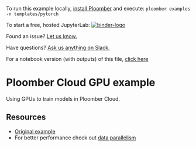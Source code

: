 <!-- start header -->
To run this example locally, [install Ploomber](https://docs.ploomber.io/en/latest/get-started/quick-start.html) and execute: `ploomber examples -n templates/pytorch`

To start a free, hosted JupyterLab: [![binder-logo](https://binder.ploomber.io/badge_logo.svg)](https://binder.ploomber.io/v2/gh/ploomber/binder-env/main?urlpath=git-pull%3Frepo%3Dhttps%253A%252F%252Fgithub.com%252Fploomber%252Fprojects%26urlpath%3Dlab%252Ftree%252Fprojects%252Ftemplates/pytorch%252FREADME.ipynb%26branch%3Dmaster)

Found an issue? [Let us know.](https://github.com/ploomber/projects/issues/new?title=templates/pytorch%20issue)

Have questions? [Ask us anything on Slack.](https://ploomber.io/community/)

For a notebook version (with outputs) of this file, [click here](https://github.com/ploomber/projects/blob/master/templates/pytorch/README.ipynb)
<!-- end header -->



# Ploomber Cloud GPU example

<!-- start description -->
Using GPUs to train models in Ploomber Cloud.
<!-- end description -->

## Resources

* [Original example](https://pytorch.org/tutorials/beginner/blitz/cifar10_tutorial.html)
* For better performance check out [data parallelism](https://pytorch.org/tutorials/beginner/blitz/data_parallel_tutorial.html)
